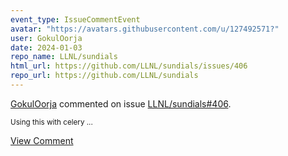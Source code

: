 ```yaml
---
event_type: IssueCommentEvent
avatar: "https://avatars.githubusercontent.com/u/127492571?"
user: GokulOorja
date: 2024-01-03
repo_name: LLNL/sundials
html_url: https://github.com/LLNL/sundials/issues/406
repo_url: https://github.com/LLNL/sundials
---
```


<a href='https://github.com/GokulOorja' target='_blank'>GokulOorja</a> commented on issue <a href='https://github.com/LLNL/sundials/issues/406' target='_blank'>LLNL/sundials#406</a>.

<small>Using this with celery...</small>

<a href='https://github.com/LLNL/sundials/issues/406' target='_blank'>View Comment</a>